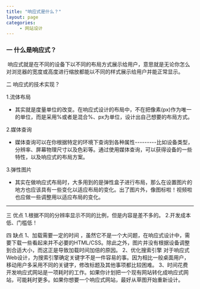```yaml
---
title: "响应式是什么？"
layout: page
categories:
     - 网站设计
---
```

### 一 什么是响应式？
 响应式就是在不同的设备下以不同的布局方式展示给用户，意思就是无论你怎么对浏览器的宽度或高度进行缩放都能以不同的样式展示给用户并能正常显示。

二 响应式的技术实现？

1.流体布局
- 其实就是度量单位的改变。在响应式设计的布局中，不在把像素(px)作为唯一的单位，而是采用%或者是混合%、px为单位，设计出自己想要的布局方式。

2.媒体查询
- 媒体查询可以在你根据特定的环境下查询到各种属性---------比如设备类型，分辨率、屏幕物理尺寸以及色彩等。通过使用媒体查询，可以获得设备的一些特性，以及响应式的布局方案。

3.弹性图片
- 其实在做响应式布局时，大多用到的是弹性盒子进行布局，那么在设置图片的地方也应该具有一些变化以适应布局的变化。出了图片外，像图标啦！视频啦也应做一些调整用以适应布局的变化。

------------

三 优点
1.根据不同的分辨率显示不同的比例，但是内容是差不多的。
2.开发成本低、门槛低！

四 缺点
1、加载需要一定的时间 ，虽然它不是一个大问题，在响应式设计中，需要下载一些看起来并不必要的HTML/CSS。除此之外，图片并没有根据设备调整到合适大小，而这正是导致加载时间加倍的原因。
2、优化搜索引擎 对于响应式Web设计，为搜索引擎确定关键字不是一件容易的事。因为相比一般桌面用户，移动用户多采用不同的关键字，修改标题及其他事项都比较困难。
3、时间花费 开发响应式网站是一项耗时的工作。如果你计划把一个现有网站转化成响应式网站，可能耗时更多。如果你想要一个响应式网站，最好从草图开始重新设计。


